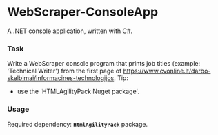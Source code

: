 # WebScraper-ConsoleApp
A .NET console application, written with C#.

### Task

Write a WebScraper console program that prints job titles (example: 'Technical Writer')
from the first page of https://www.cvonline.lt/darbo-skelbimai/informacines-technologijos.
Tip: 
  - use the 'HTMLAgilityPack Nuget package'.

### Usage

Required dependency: **`HtmlAgilityPack`** package.
